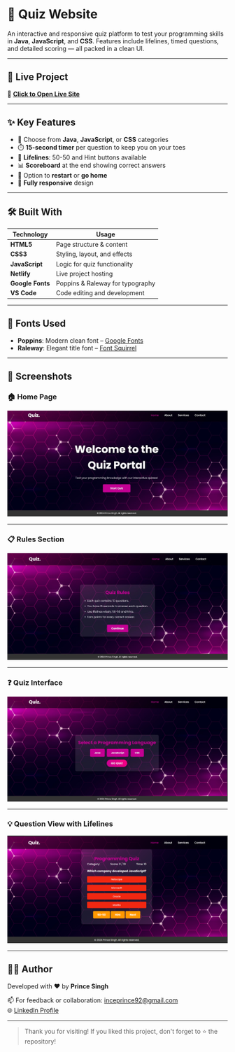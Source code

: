 # 🧠 Quiz Website

An interactive and responsive quiz platform to test your programming skills in **Java**, **JavaScript**, and **CSS**. Features include lifelines, timed questions, and detailed scoring — all packed in a clean UI.

---

## 🚀 Live Project

🔗 [**Click to Open Live Site**](https://steady-starship-4a8917.netlify.app/)

---

## ✨ Key Features

- 🎯 Choose from **Java**, **JavaScript**, or **CSS** categories
- ⏱️ **15-second timer** per question to keep you on your toes
- 🧩 **Lifelines**: 50-50 and Hint buttons available
- 📊 **Scoreboard** at the end showing correct answers
- 🔁 Option to **restart** or **go home**
- 📱 **Fully responsive** design

---

## 🛠️ Built With

| Technology     | Usage                          |
|----------------|-------------------------------|
| **HTML5**      | Page structure & content       |
| **CSS3**       | Styling, layout, and effects   |
| **JavaScript** | Logic for quiz functionality   |
| **Netlify**    | Live project hosting           |
| **Google Fonts** | Poppins & Raleway for typography |
| **VS Code**    | Code editing and development   |

---

## 🎨 Fonts Used

- **Poppins**: Modern clean font – [Google Fonts](https://fonts.google.com/specimen/Poppins)
- **Raleway**: Elegant title font – [Font Squirrel](http://www.fontsquirrel.com/fonts/raleway)

---

## 📸 Screenshots

### 🏠 Home Page
![Home Page](/Screenshot/Home.jpeg)

---

### 📋 Rules Section
![Rules Page](/Screenshot/Rules.jpeg)

---

### ❓ Quiz Interface
![Quiz Interface](/Screenshot/quizPage.jpeg)

---

### 💡 Question View with Lifelines
![Question View](/Screenshot/Question.png)

---

## 🧑‍💻 Author

Developed with ❤️ by **Prince Singh**

📫 For feedback or collaboration: [inceprince92@gmail.com](mailto:inceprince92@gmail.com)  
🌐 [LinkedIn Profile](https://www.linkedin.com/in/prince-singh-73450a2a3/)

---

> Thank you for visiting! If you liked this project, don't forget to ⭐ the repository!
